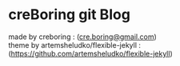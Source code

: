 # creBoring git Blog

made by creboring : (cre.boring@gmail.com)<br>
theme by artemsheludko/flexible-jekyll : (https://github.com/artemsheludko/flexible-jekyll)
